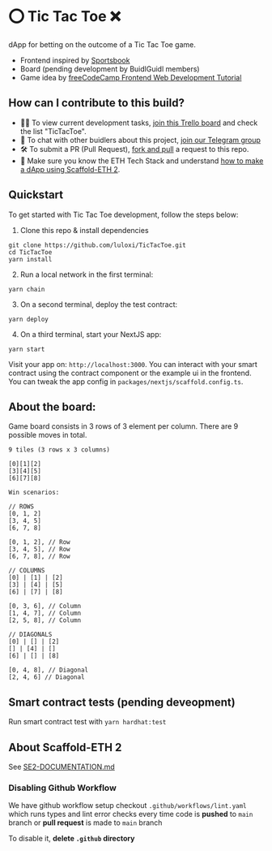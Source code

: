 # ⭕ Tic Tac Toe ❌

dApp for betting on the outcome of a Tic Tac Toe game.

- Frontend inspired by [Sportsbook](https://github.com/luloxi/sportsbook)
- Board (pending development by BuidlGuidl members)
- Game idea by [freeCodeCamp Frontend Web Development Tutorial](https://www.youtube.com/watch?v=MsnQ5uepIaE)

## How can I contribute to this build?

- 👷‍♀️ To view current development tasks, [join this Trello board](https://trello.com/invite/b/s0vot1BA/ATTI366c508087a404ccf9343def4d76d1ce6F7899AA/newbies-lounge) and check the list "TicTacToe".
- 🧰 To chat with other buidlers about this project, [join our Telegram group](https://t.me/+FwCZPG51UhwzOTZh)
- 🛠️ To submit a PR (Pull Request), [fork and pull](https://github.com/susam/gitpr) a request to this repo.
- 🐣 Make sure you know the ETH Tech Stack and understand [how to make a dApp using Scaffold-ETH 2](https://lulox.notion.site/Newbie-s-Lounge-68ea7c4c5f1a4ec29786be6a76516878).

## Quickstart

To get started with Tic Tac Toe development, follow the steps below:

1. Clone this repo & install dependencies

```
git clone https://github.com/luloxi/TicTacToe.git
cd TicTacToe
yarn install
```

2. Run a local network in the first terminal:

```
yarn chain
```

3. On a second terminal, deploy the test contract:

```
yarn deploy
```

4. On a third terminal, start your NextJS app:

```
yarn start
```

Visit your app on: `http://localhost:3000`. You can interact with your smart contract using the contract component or the example ui in the frontend. You can tweak the app config in `packages/nextjs/scaffold.config.ts`.

## About the board:

Game board consists in 3 rows of 3 element per column.
There are 9 possible moves in total.

```nano
9 tiles (3 rows x 3 columns)

[0][1][2]
[3][4][5]
[6][7][8]

Win scenarios:

// ROWS
[0, 1, 2]
[3, 4, 5]
[6, 7, 8]

[0, 1, 2], // Row
[3, 4, 5], // Row
[6, 7, 8], // Row

// COLUMNS
[0] | [1] | [2]
[3] | [4] | [5]
[6] | [7] | [8]

[0, 3, 6], // Column
[1, 4, 7], // Column
[2, 5, 8], // Column

// DIAGONALS
[0] | [] | [2]
[] | [4] | []
[6] | [] | [8]

[0, 4, 8], // Diagonal
[2, 4, 6] // Diagonal
```

## Smart contract tests (pending deveopment)

Run smart contract test with `yarn hardhat:test`

## About Scaffold-ETH 2

See [SE2-DOCUMENTATION.md](./SE2-DOCUMENTATION.md)

### Disabling Github Workflow

We have github workflow setup checkout `.github/workflows/lint.yaml` which runs types and lint error checks every time code is **pushed** to `main` branch or **pull request** is made to `main` branch

To disable it, **delete `.github` directory**
